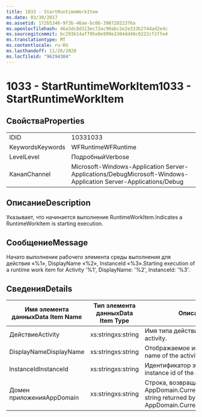 ```yaml
---
title: 1033 - StartRuntimeWorkItem
ms.date: 03/30/2017
ms.assetid: 172b5346-9f3b-46ae-bc06-39872022376a
ms.openlocfilehash: 46a3dc8d313ec72ac90abc2e2e333b274dad2e4c
ms.sourcegitcommit: bc293b14af795e0e999e3304dd40c0222cf2ffe4
ms.translationtype: MT
ms.contentlocale: ru-RU
ms.lasthandoff: 11/26/2020
ms.locfileid: "96294304"
---
```

# <a name="1033---startruntimeworkitem"></a><span data-ttu-id="d678b-102">1033 - StartRuntimeWorkItem</span><span class="sxs-lookup"><span data-stu-id="d678b-102">1033 - StartRuntimeWorkItem</span></span>

## <a name="properties"></a><span data-ttu-id="d678b-103">Свойства</span><span class="sxs-lookup"><span data-stu-id="d678b-103">Properties</span></span>  
  
|||  
|-|-|  
|<span data-ttu-id="d678b-104">ID</span><span class="sxs-lookup"><span data-stu-id="d678b-104">ID</span></span>|<span data-ttu-id="d678b-105">1033</span><span class="sxs-lookup"><span data-stu-id="d678b-105">1033</span></span>|  
|<span data-ttu-id="d678b-106">Keywords</span><span class="sxs-lookup"><span data-stu-id="d678b-106">Keywords</span></span>|<span data-ttu-id="d678b-107">WFRuntime</span><span class="sxs-lookup"><span data-stu-id="d678b-107">WFRuntime</span></span>|  
|<span data-ttu-id="d678b-108">Level</span><span class="sxs-lookup"><span data-stu-id="d678b-108">Level</span></span>|<span data-ttu-id="d678b-109">Подробный</span><span class="sxs-lookup"><span data-stu-id="d678b-109">Verbose</span></span>|  
|<span data-ttu-id="d678b-110">Канал</span><span class="sxs-lookup"><span data-stu-id="d678b-110">Channel</span></span>|<span data-ttu-id="d678b-111">Microsoft-Windows-Application Server-Applications/Debug</span><span class="sxs-lookup"><span data-stu-id="d678b-111">Microsoft-Windows-Application Server-Applications/Debug</span></span>|  
  
## <a name="description"></a><span data-ttu-id="d678b-112">Описание</span><span class="sxs-lookup"><span data-stu-id="d678b-112">Description</span></span>  

 <span data-ttu-id="d678b-113">Указывает, что начинается выполнение RuntimeWorkItem.</span><span class="sxs-lookup"><span data-stu-id="d678b-113">Indicates a RuntimeWorkItem is starting execution.</span></span>  
  
## <a name="message"></a><span data-ttu-id="d678b-114">Сообщение</span><span class="sxs-lookup"><span data-stu-id="d678b-114">Message</span></span>  

 <span data-ttu-id="d678b-115">Начато выполнение рабочего элемента среды выполнения для действия «%1», DisplayName «%2», InstanceId «%3».</span><span class="sxs-lookup"><span data-stu-id="d678b-115">Starting execution of a runtime work item for Activity '%1', DisplayName: '%2', InstanceId: '%3'.</span></span>  
  
## <a name="details"></a><span data-ttu-id="d678b-116">Сведения</span><span class="sxs-lookup"><span data-stu-id="d678b-116">Details</span></span>  
  
|<span data-ttu-id="d678b-117">Имя элемента данных</span><span class="sxs-lookup"><span data-stu-id="d678b-117">Data Item Name</span></span>|<span data-ttu-id="d678b-118">Тип элемента данных</span><span class="sxs-lookup"><span data-stu-id="d678b-118">Data Item Type</span></span>|<span data-ttu-id="d678b-119">Описание</span><span class="sxs-lookup"><span data-stu-id="d678b-119">Description</span></span>|  
|--------------------|--------------------|-----------------|  
|<span data-ttu-id="d678b-120">Действие</span><span class="sxs-lookup"><span data-stu-id="d678b-120">Activity</span></span>|<span data-ttu-id="d678b-121">xs:string</span><span class="sxs-lookup"><span data-stu-id="d678b-121">xs:string</span></span>|<span data-ttu-id="d678b-122">Имя типа действия.</span><span class="sxs-lookup"><span data-stu-id="d678b-122">The type name of the activity.</span></span>|  
|<span data-ttu-id="d678b-123">DisplayName</span><span class="sxs-lookup"><span data-stu-id="d678b-123">DisplayName</span></span>|<span data-ttu-id="d678b-124">xs:string</span><span class="sxs-lookup"><span data-stu-id="d678b-124">xs:string</span></span>|<span data-ttu-id="d678b-125">Отображаемое имя действия.</span><span class="sxs-lookup"><span data-stu-id="d678b-125">The display name of the activity.</span></span>|  
|<span data-ttu-id="d678b-126">InstanceId</span><span class="sxs-lookup"><span data-stu-id="d678b-126">InstanceId</span></span>|<span data-ttu-id="d678b-127">xs:string</span><span class="sxs-lookup"><span data-stu-id="d678b-127">xs:string</span></span>|<span data-ttu-id="d678b-128">Идентификатор экземпляра действия.</span><span class="sxs-lookup"><span data-stu-id="d678b-128">The instance id of the activity.</span></span>|  
|<span data-ttu-id="d678b-129">Домен приложения</span><span class="sxs-lookup"><span data-stu-id="d678b-129">AppDomain</span></span>|<span data-ttu-id="d678b-130">xs:string</span><span class="sxs-lookup"><span data-stu-id="d678b-130">xs:string</span></span>|<span data-ttu-id="d678b-131">Строка, возвращаемая AppDomain.CurrentDomain.FriendlyName.</span><span class="sxs-lookup"><span data-stu-id="d678b-131">The string returned by AppDomain.CurrentDomain.FriendlyName.</span></span>|
